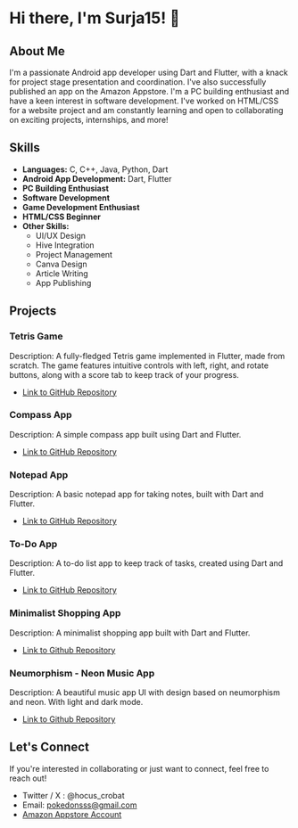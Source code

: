 # Hi there, I'm Surja15! 👋

## About Me

I'm a passionate Android app developer using Dart and Flutter, with a knack for project stage presentation and coordination. I've also successfully published an app on the Amazon Appstore. I'm a PC building enthusiast and have a keen interest in software development. I've worked on HTML/CSS for a website project and am constantly learning and open to collaborating on exciting projects, internships, and more!

## Skills

- **Languages:** C, C++, Java, Python, Dart
- **Android App Development:** Dart, Flutter
- **PC Building Enthusiast**
- **Software Development**
- **Game Development Enthusiast**
- **HTML/CSS Beginner**
- **Other Skills:**
  - UI/UX Design
  - Hive Integration
  - Project Management
  - Canva Design
  - Article Writing
  - App Publishing


## Projects

### Tetris Game

Description: A fully-fledged Tetris game implemented in Flutter, made from scratch. The game features intuitive controls with left, right, and rotate buttons, along with a score tab to keep track of your progress.

- [Link to GitHub Repository](https://github.com/Surja15/tetris)

### Compass App

Description: A simple compass app built using Dart and Flutter.

- [Link to GitHub Repository](https://github.com/Surja15/compass_app)

### Notepad App

Description: A basic notepad app for taking notes, built with Dart and Flutter.

- [Link to GitHub Repository](https://github.com/Surja15/Flutter-Hive-Notes-App-Minimalist-)

### To-Do App

Description: A to-do list app to keep track of tasks, created using Dart and Flutter.

- [Link to GitHub Repository](https://github.com/Surja15/Task-Manager)

### Minimalist Shopping App

Description: A minimalist shopping app built with Dart and Flutter.

- [Link to Github Repository](https://github.com/Surja15/Minimalist-Shopping-App)

### Neumorphism - Neon Music App

Description: A beautiful music app UI with design based on neumorphism and neon. With light and dark mode.

- [Link to Github Repository](https://github.com/Surja15/music_app)

## Let's Connect

If you're interested in collaborating or just want to connect, feel free to reach out!

- Twitter / X : @hocus_crobat
- Email: pokedonsss@gmail.com
- [Amazon Appstore Account](https://www.amazon.in/s?i=mobile-apps&rh=p_4%3ASurja+Sekhar+Sengupta&search-type=ss)

<!---
Surja15/Surja15 is a ✨ special ✨ repository because its `README.md` (this file) appears on your GitHub profile.
You can click the Preview link to take a look at your changes.
--->
